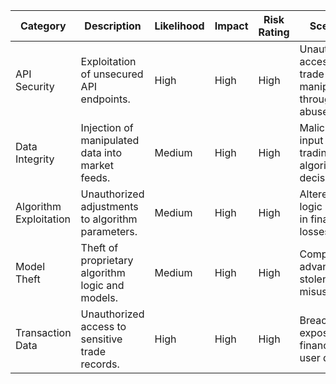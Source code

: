 | Category              | Description                                         | Likelihood | Impact | Risk Rating | Scenario                                                |
|-----------------------|-----------------------------------------------------|------------|--------|-------------|--------------------------------------------------------|
| API Security          | Exploitation of unsecured API endpoints.           | High       | High   | High        | Unauthorized access and trade manipulation through API abuse. |
| Data Integrity        | Injection of manipulated data into market feeds.   | Medium     | High   | High        | Malicious input distorts trading algorithm decisions.  |
| Algorithm Exploitation| Unauthorized adjustments to algorithm parameters.  | Medium     | High   | High        | Altered trade logic results in financial losses.       |
| Model Theft           | Theft of proprietary algorithm logic and models.   | Medium     | High   | High        | Competitive advantage stolen or misused.               |
| Transaction Data      | Unauthorized access to sensitive trade records.    | High       | High   | High        | Breach exposes financial and user data.                |

